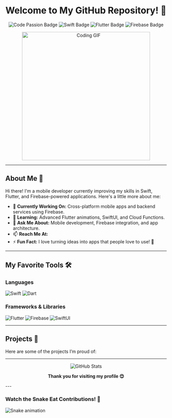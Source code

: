 <h1 align="center">Welcome to My GitHub Repository! 👋</h1>

<p align="center">
  <img src="https://img.shields.io/badge/Code-Passion-blue?style=flat-square" alt="Code Passion Badge" />
  <img src="https://img.shields.io/badge/-Swift-orange?style=flat-square&logo=swift&logoColor=white" alt="Swift Badge" />
  <img src="https://img.shields.io/badge/-Flutter-blue?style=flat-square&logo=flutter&logoColor=white" alt="Flutter Badge" />
  <img src="https://img.shields.io/badge/-Firebase-yellow?style=flat-square&logo=firebase&logoColor=white" alt="Firebase Badge" />
</p>

<p align="center">
  <img src="https://media.giphy.com/media/RbDKaczqWovIugyJmW/giphy.gif" alt="Coding GIF" width="400" />
</p>

---

## About Me 🌟

Hi there! I'm a mobile developer currently improving my skills in Swift, Flutter, and Firebase-powered applications. Here's a little more about me:

- 🔭 **Currently Working On:** Cross-platform mobile apps and backend services using Firebase.  
- 🌱 **Learning:** Advanced Flutter animations, SwiftUI, and Cloud Functions.  
- 💬 **Ask Me About:** Mobile development, Firebase integration, and app architecture.  
- 📫 **Reach Me At:** 
- ⚡ **Fun Fact:** I love turning ideas into apps that people love to use! 🚀  

---

## My Favorite Tools 🛠️

### Languages
<p>
  <img src="https://img.shields.io/badge/-Swift-orange?style=flat-square&logo=swift&logoColor=white" alt="Swift" />
  <img src="https://img.shields.io/badge/-Dart-blue?style=flat-square&logo=dart&logoColor=white" alt="Dart" />
</p>

### Frameworks & Libraries
<p>
  <img src="https://img.shields.io/badge/-Flutter-blue?style=flat-square&logo=flutter&logoColor=white" alt="Flutter" />
  <img src="https://img.shields.io/badge/-Firebase-yellow?style=flat-square&logo=firebase&logoColor=white" alt="Firebase" />
  <img src="https://img.shields.io/badge/-SwiftUI-orange?style=flat-square&logo=swift&logoColor=white" alt="SwiftUI" />
</p>

---

## Projects 🚀

Here are some of the projects I’m proud of:


---

<p align="center">
  <img src="https://github-readme-stats.vercel.app/api?username=YourGitHubUsername&show_icons=true&theme=radical" alt="GitHub Stats" />
</p>

<p align="center">
  <strong>Thank you for visiting my profile 😊</strong>
</p>
---

### Watch the Snake Eat Contributions! 🐍

![Snake animation](https://github.com/YourGitHubUsername/YourGitHubUsername/blob/output/github-contribution-grid-snake.svg)
